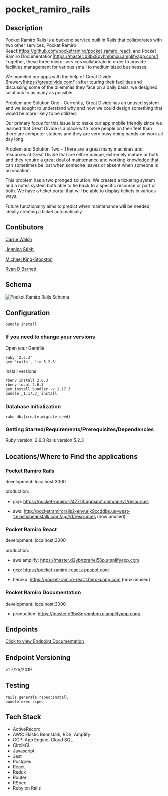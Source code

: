 # pocket_ramiro_rails

## Description
Pocket Ramiro Rails is a backend service built in Rails that collaborates with two other services, Pocket Ramiro React[https://github.com/pocketramiro/pocket_ramiro_react] and Pocket Ramiro Documentation[https://master.d3bx8qvhmbmxu.amplifyapp.com/]. Together, these three micro-services collaborate in order to provide facilities management for various small to medium sized businesses.

We modeled our apps with the help of Great Divide Brewery[https://greatdivide.com/]; after touring their facilities and discussing some of the dilemmas they face on a daily basis, we designed solutions to as many as possible.

Problem and Solution One -
Currently, Great Divide has an unused system and we sought to understand why and how we could design something that would be more likely to be utilized.

Our primary focus for this issue is to make our app mobile friendly since we learned that Great Divide is a place with more people on their feet than there are computer stations and they are very busy doing hands-on work all day long.

Problem and Solution Two -
There are a great many machines and resources at Great Divide that are either unique, extremely mature or both and they require a great deal of maintenance and working knowledge that can sometimes be lost when someone leaves or absent when someone is on vacation.

This problem has a two pronged solution. We created a ticketing system and a notes system both able to tie back to a specific resource or part or both. We have a ticket portal that will be able to display tickets in various ways.

Future functionality aims to predict when maintenance will be needed, ideally creating a ticket automatically

## Contibutors
[Carrie Walsh](https://github.com/carriewalsh)

[Jennica Stiehl](https://github.com/stiehlrod)

[Michael King-Stockton](https://github.com/KStockton)

[Ryan D Barnett](https://github.com/RyanDBarnett)

## Schema
![Pocket Ramiro Rails Schema](/pr_schema.png?raw=true "Pocket Ramiro Rails Schema")

## Configuration
```
bundle install
 ```
### If you need to change your versions

Open your Gemfile
```
ruby '2.6.3'
gem 'rails', '~> 5.2.3'
```
Install versions
```
rbenv install 2.6.3
rbenv local 2.6.3
gem install bundler -v 1.17.3
bundle _1.17.3_ install
```

### Database initialization
```
rake db:{create,migrate,seed}
```
### Getting Started/Requirements/Prerequisites/Dependencies

Ruby version: 2.6.3
Rails version 5.2.3

## Locations/Where to Find the applications
### Pocket Ramiro Rails

development: localhost:3000

production:
- gcp: https://pocket-ramiro-247718.appspot.com/api/v1/resources

- aws: http://pocketramirorails2-env.ejk9ccddbs.us-west-1.elasticbeanstalk.com/api/v1/resources (now unused)

### Pocket Ramiro React

development: localhost:3000

production:
- aws amplify: https://master.d2ybnzra4ei56p.amplifyapp.com

- gcp: https://pocket-ramiro-react.appspot.com

- heroku: https://pocket-ramiro-react.herokuapp.com (now unused)

### Pocket Ramiro Documentation

development: localhost:3000

- production: https://master.d3bx8qvhmbmxu.amplifyapp.com/

## Endpoints
[Click to view Endpoint Documentation](https://master.d3bx8qvhmbmxu.amplifyapp.com/)

## Endpoint Versioning

v1  7/25/2019

## Testing
```
rails generate rspec:install
bundle exec rspec
```
## Tech Stack

- ActiveRecord  
- AWS: Elastic Beanstalk, RDS, Amplify
- GCP: App Engine, Cloud SQL
- CircleCI
- Javascript
- Jest
- Postgres
- React
- Redux
- Router
- RSpec
- Ruby on Rails
